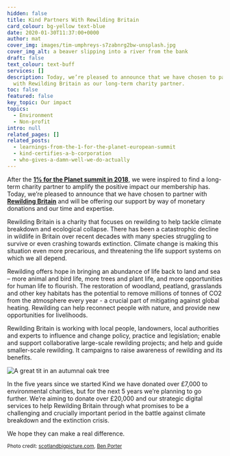```yaml
---
hidden: false
title: Kind Partners With Rewilding Britain
card_colour: bg-yellow text-blue
date: 2020-01-30T11:37:00+0000
author: mat
cover_img: images/tim-umphreys-s7zabnrg2bw-unsplash.jpg
cover_img_alt: a beaver slipping into a river from the bank
draft: false
text_colour: text-buff
services: []
description: Today, we’re pleased to announce that we have chosen to partner
  with Rewilding Britain as our long-term charity partner.
toc: false
featured: false
key_topic: Our impact
topics:
  - Environment
  - Non-profit
intro: null
related_pages: []
related_posts:
  - learnings-from-the-1-for-the-planet-european-summit
  - kind-certifies-a-b-corporation
  - who-gives-a-damn-well-we-do-actually
---
```


After the **[1% for the Planet summit in 2018](https://madebykind.com/blog/1-for-the-planet-european-summit)**, we were inspired to find a long-term charity partner to amplify the positive impact our membership has. Today, we’re pleased to announce that we have chosen to partner with **[Rewilding Britain](https://www.rewildingbritain.org.uk/)** and will be offering our support by way of monetary donations and our time and expertise.

Rewilding Britain is a charity that focuses on rewilding to help tackle climate breakdown and ecological collapse. There has been a catastrophic decline in wildlife in Britain over recent decades with many species struggling to survive or even crashing towards extinction. Climate change is making this situation even more precarious, and threatening the life support systems on which we all depend.

Rewilding offers hope in bringing an abundance of life back to land and sea – more animal and bird life, more trees and plant life, and more opportunities for human life to flourish. The restoration of woodland, peatland, grasslands and other key habitats has the potential to remove millions of tonnes of CO2 from the atmosphere every year - a crucial part of mitigating against global heating. Rewilding can help reconnect people with nature, and provide new opportunities for livelihoods.

Rewilding Britain is working with local people, landowners, local authorities and experts to influence and change policy, practice and legislation; enable and support collaborative large-scale rewilding projects; and help and guide smaller-scale rewilding. It campaigns to raise awareness of rewilding and its benefits.

![A great tit in an autumnal oak tree](../images/rwb_greattit.jpg)

In the five years since we started Kind we have donated over £7,000 to environmental charities, but for the next 5 years we’re planning to go further. We’re aiming to donate over £20,000 and our strategic digital services to help Rewilding Britain through what promises to be a challenging and crucially important period in the battle against climate breakdown and the extinction crisis.

We hope they can make a real difference.

<small>Photo credit: <a href="https://scotlandbigpicture.com/" target="_blank">scotlandbigpicture.com</a>, <a href="https://www.benporterwildlife.co.uk/" target="_blank">Ben Porter</a></small>